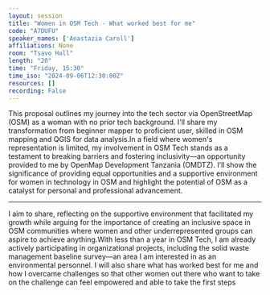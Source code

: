 ```yaml
---
layout: session
title: "Women in OSM Tech - What worked best for me"
code: "A7DUFU"
speaker_names: ['Anastazia Caroll']
affiliations: None
room: "Tsavo Hall"
length: "20"
time: "Friday, 15:30"
time_iso: "2024-09-06T12:30:00Z"
resources: []
recording: False
---
```


This proposal outlines my journey into the tech sector via OpenStreetMap (OSM) as a woman with no prior tech background. I'll share my transformation from beginner mapper to proficient user, skilled in OSM mapping and QGIS for data analysis.In a field where women's representation is limited, my involvement in OSM Tech stands as a testament to breaking barriers and fostering inclusivity—an opportunity provided to me by OpenMap Development Tanzania (OMDTZ). I’ll show the significance of providing equal opportunities and a supportive environment for women in technology in OSM and highlight the potential of OSM as a catalyst for  personal and professional advancement.

<hr>

I aim to share, reflecting on the supportive environment that facilitated my growth while arguing for the importance of creating an inclusive space in OSM communities where women and other underrepresented groups can aspire to achieve anything.With less than a year in OSM Tech, I am already actively participating in organizational projects, including the solid waste management baseline survey—an area I am interested in as an environmental personnel.
I will also share what has worked best for me and how I overcame challenges so that other women out there who want to take on the challenge can feel empowered and able to take the first steps

